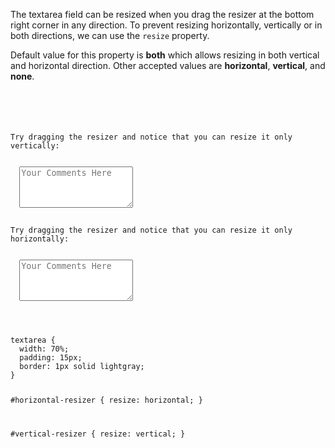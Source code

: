 The textarea field can be resized when you drag the resizer at the bottom right corner in any direction. To prevent resizing horizontally, vertically or in both directions, we can use the `resize` property.

Default value for this property is **both** which allows resizing in both vertical and horizontal direction. Other accepted values are **horizontal**, **vertical**, and **none**.

<codeblock language="css" type="lesson">
<code>
<panel language="html">
<form>
  <p>Try dragging the resizer and notice that you can resize it only vertically:</p>
  <textarea id="vertical-resizer" rows="4" placeholder="Your Comments Here"></textarea>
  <p>Try dragging the resizer and notice that you can resize it only horizontally:</p>
  <textarea id="horizontal-resizer" rows="4" placeholder="Your Comments Here"></textarea>
</form>
</panel>
<panel language="css">
textarea {
  width: 70%;
  padding: 15px;
  border: 1px solid lightgray;
}

#horizontal-resizer {
    resize: horizontal;
}

#vertical-resizer {
    resize: vertical;
}
</panel>
</code>
</codeblock>